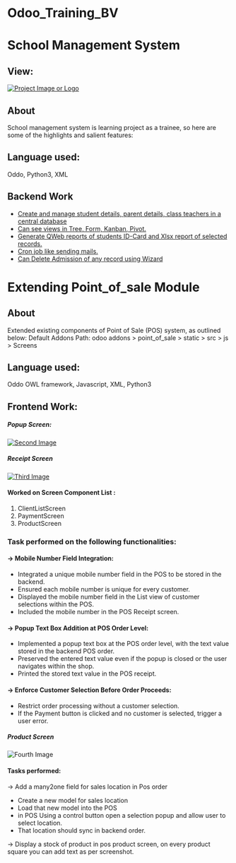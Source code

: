 # Odoo_Training_BV

# School Management System

## View:
[![Project Image or Logo](https://drive.google.com/uc?export=view&id=1KP0FA2uFsDR67PAK_CrsY_B45x_5FJjY)](project_url)


## About
School management system is learning project as a trainee, so here are some of the highlights and salient features:

## Language used:
Oddo, Python3, XML
 
## Backend Work

- [ Create and manage student details, parent details, class teachers in a central database](#features)
- [Can see views in Tree, Form, Kanban, Pivot.](#getting-started)
- [Generate QWeb reports of students ID-Card and Xlsx report of selected records. ](#usage)
- [Cron job like sending mails.](#contributing)
- [ Can Delete Admission of any record using Wizard](#license)



# Extending Point_of_sale Module

## About
Extended existing components of Point of Sale (POS) system, as outlined below:
Default Addons Path: odoo addons > point_of_sale > static > src > js > Screens

## Language used:
Oddo OWL framework, Javascript, XML, Python3

## Frontend Work:

##### Popup Screen:
[![Second Image](https://drive.google.com/uc?export=view&id=1bgIVEkUvksapGf-11ov4ngTHDqCyCgO3)](https://drive.google.com/file/d/1bgIVEkUvksapGf-11ov4ngTHDqCyCgO3/view?usp=sharing)

##### Receipt Screen
[![Third Image](https://drive.google.com/uc?export=view&id=1M0pC6wSs1fHQysRmPjVI-IMXGtHadti9)](https://drive.google.com/file/d/1M0pC6wSs1fHQysRmPjVI-IMXGtHadti9/view?usp=sharing)

#### Worked on Screen Component List :
1. ClientListScreen
2. PaymentScreen
3. ProductScreen

### Task performed on the following functionalities:
#### -> Mobile Number Field Integration:
   - Integrated a unique mobile number field in the POS to be stored in the backend.
   - Ensured each mobile number is unique for every customer.
   - Displayed the mobile number field in the List view of customer selections within the POS.
   - Included the mobile number in the POS Receipt screen.

#### -> Popup Text Box Addition at POS Order Level:
   - Implemented a popup text box at the POS order level, with the text value stored in the backend POS order.
   - Preserved the entered text value even if the popup is closed or the user navigates within the shop.
   - Printed the stored text value in the POS receipt.

#### -> Enforce Customer Selection Before Order Proceeds:
   - Restrict order processing without a customer selection.
   - If the Payment button is clicked and no customer is selected, trigger a user error.


##### Product Screen
![Fourth Image](https://drive.google.com/uc?export=view&id=1xmZLDrlKWKfGDGvJ_o4SCxPr2VJKqQN0)

#### Tasks performed:
  -> Add a many2one field for sales location in Pos order
- Create a new model for sales location
- Load that new model into the POS
- in POS Using a control button open a selection popup and allow user to select location.
- That location should sync in backend order.

-> Display a stock of product in pos product screen, on every product square you can add text as per screenshot.








